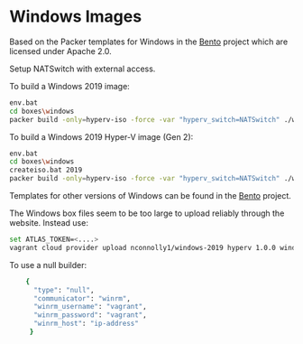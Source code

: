 # Windows Images

Based on the Packer templates for Windows in the
[Bento](https://github.com/chef/bento/tree/master/packer_templates/windows)
project which are licensed under Apache 2.0.

Setup NATSwitch with external access.

To build a Windows 2019 image:

~~~sh
env.bat
cd boxes\windows
packer build -only=hyperv-iso -force -var "hyperv_switch=NATSwitch" ./windows-2019.json
~~~

To build a Windows 2019 Hyper-V image (Gen 2):

~~~sh
env.bat
cd boxes\windows
createiso.bat 2019
packer build -only=hyperv-iso -force -var "hyperv_switch=NATSwitch" ./windows-2019gen2.json
~~~

Templates for other versions of Windows can be found in the
[Bento](https://github.com/chef/bento/tree/master/packer_templates/windows)
project.

The Windows box files seem to be too large to upload reliably through the website.
Instead use:

~~~sh
set ATLAS_TOKEN=<....>
vagrant cloud provider upload nconnolly1/windows-2019 hyperv 1.0.0 windows-2019-standard-hyperv.box
~~~

To use a null builder:

~~~sh
    {
      "type": "null",
      "communicator": "winrm",
      "winrm_username": "vagrant",
      "winrm_password": "vagrant",
      "winrm_host": "ip-address"
     }
~~~
